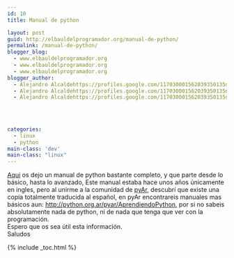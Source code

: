 ```yaml
---
id: 10
title: Manual de python

layout: post
guid: http://elbauldelprogramador.org/manual-de-python/
permalink: /manual-de-python/
blogger_blog:
  - www.elbauldelprogramador.org
  - www.elbauldelprogramador.org
  - www.elbauldelprogramador.org
blogger_author:
  - Alejandro Alcaldehttps://profiles.google.com/117030001562039350135noreply@blogger.com
  - Alejandro Alcaldehttps://profiles.google.com/117030001562039350135noreply@blogger.com
  - Alejandro Alcaldehttps://profiles.google.com/117030001562039350135noreply@blogger.com

  
  
  
categories:
  - linux
  - python
main-class: 'dev'
main-class: "linux"
---
```

<a href="http://www.gulic.org/almacen/diveintopython-5.4-es/" target="_blank">Aqui</a> os dejo un manual de python bastante completo, y que parte desde lo básico, hasta lo avanzado, Este manual estaba hace unos años únicamente en ingles, pero al unirme a la comunidad de <a href="http://python.org.ar/pyar/" target="_blank">pyAr</a>, descubrí que existe una copia totalmente traducida al español, en pyAr encontrareis manuales mas básicos aun: <a href="http://python.org.ar/pyar/AprendiendoPython" target="_blank">http://python.org.ar/pyar/AprendiendoPython</a>, por si no sabeis absolutamente nada de python, ni de nada que tenga que ver con la programación.  
Espero que os sea útil esta información.  
Saludos



{% include _toc.html %}
